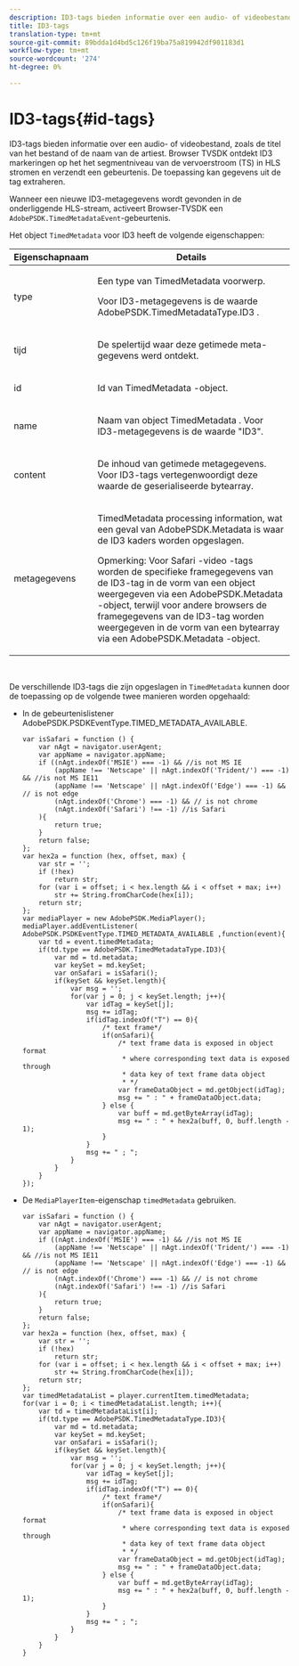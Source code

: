 ```yaml
---
description: ID3-tags bieden informatie over een audio- of videobestand, zoals de titel van het bestand of de naam van de artiest. Browser TVSDK ontdekt ID3 markeringen op het het segmentniveau van de vervoerstroom (TS) in HLS stromen en verzendt een gebeurtenis. De toepassing kan gegevens uit de tag extraheren.
title: ID3-tags
translation-type: tm+mt
source-git-commit: 89bdda1d4bd5c126f19ba75a819942df901183d1
workflow-type: tm+mt
source-wordcount: '274'
ht-degree: 0%

---
```



# ID3-tags{#id-tags}

ID3-tags bieden informatie over een audio- of videobestand, zoals de titel van het bestand of de naam van de artiest. Browser TVSDK ontdekt ID3 markeringen op het het segmentniveau van de vervoerstroom (TS) in HLS stromen en verzendt een gebeurtenis. De toepassing kan gegevens uit de tag extraheren.

Wanneer een nieuwe ID3-metagegevens wordt gevonden in de onderliggende HLS-stream, activeert Browser-TVSDK een `AdobePSDK.TimedMetadataEvent`-gebeurtenis.

Het object `TimedMetadata` voor ID3 heeft de volgende eigenschappen:

<table id="table_6C61886187FB44B4B9821E4B00200018"> 
 <thead> 
  <tr> 
   <th colname="col1" class="entry"> Eigenschapnaam </th> 
   <th colname="col2" class="entry"> Details </th> 
  </tr> 
 </thead>
 <tbody> 
  <tr> 
   <td colname="col1"> <p> <span class="codeph"> type  </span> </p> </td> 
   <td colname="col2"> <p>Een type van <span class="codeph"> TimedMetadata </span> voorwerp. </p> <p>Voor ID3-metagegevens is de waarde <span class="codeph"> AdobePSDK.TimedMetadataType.ID3 </span>. </p> </td> 
  </tr> 
  <tr> 
   <td colname="col1"> <p> <span class="codeph"> tijd  </span> </p> </td> 
   <td colname="col2"> <p> De spelertijd waar deze getimede meta-gegevens werd ontdekt. </p> </td> 
  </tr> 
  <tr> 
   <td colname="col1"> <p> <span class="codeph"> id  </span> </p> </td> 
   <td colname="col2"> <p>Id van <span class="codeph"> TimedMetadata </span>-object. </p> </td> 
  </tr> 
  <tr> 
   <td colname="col1"> <p> <span class="codeph"> name </span> </p> </td> 
   <td colname="col2"> <p>Naam van object <span class="codeph"> TimedMetadata </span>. Voor ID3-metagegevens is de waarde "ID3". </p> </td> 
  </tr> 
  <tr> 
   <td colname="col1"> <p> <span class="codeph"> content  </span> </p> </td> 
   <td colname="col2"> <p>De inhoud van getimede metagegevens. Voor ID3-tags vertegenwoordigt deze waarde de geserialiseerde bytearray. </p> </td> 
  </tr> 
  <tr> 
   <td colname="col1"> <p> <span class="codeph"> metagegevens  </span> </p> </td> 
   <td colname="col2"> <p> <span class="codeph"> TimedMetadata  </span> processing information, wat een geval van  <span class="codeph"> AdobePSDK.Metadata is  </span> waar de ID3 kaders worden opgeslagen. </p> <p> <p>Opmerking:  Voor Safari <span class="codeph">-video </span>-tags worden de specifieke framegegevens van de ID3-tag in de vorm van een object weergegeven via een <span class="codeph"> AdobePSDK.Metadata </span>-object, terwijl voor andere browsers de framegegevens van de ID3-tag worden weergegeven in de vorm van een bytearray via een <span class="codeph"> AdobePSDK.Metadata </span>-object. </p> </p> </td> 
  </tr> 
 </tbody> 
</table>

&#x200B;

De verschillende ID3-tags die zijn opgeslagen in `TimedMetadata` kunnen door de toepassing op de volgende twee manieren worden opgehaald:

* In de gebeurtenislistener AdobePSDK.PSDKEventType.TIMED_METADATA_AVAILABLE.

   ```
   var isSafari = function () { 
       var nAgt = navigator.userAgent; 
       var appName = navigator.appName; 
       if ((nAgt.indexOf('MSIE') === -1) && //is not MS IE 
           (appName !== 'Netscape' || nAgt.indexOf('Trident/') === -1) && //is not MS IE11 
           (appName !== 'Netscape' || nAgt.indexOf('Edge') === -1) && // is not edge 
           (nAgt.indexOf('Chrome') === -1) && // is not chrome 
           (nAgt.indexOf('Safari') !== -1) //is Safari 
       ){ 
           return true; 
       } 
       return false; 
   }; 
   var hex2a = function (hex, offset, max) { 
       var str = ''; 
       if (!hex) 
           return str; 
       for (var i = offset; i < hex.length && i < offset + max; i++) 
           str += String.fromCharCode(hex[i]); 
       return str; 
   }; 
   var mediaPlayer = new AdobePSDK.MediaPlayer(); 
   mediaPlayer.addEventListener( AdobePSDK.PSDKEventType.TIMED_METADATA_AVAILABLE ,function(event){ 
       var td = event.timedMetadata; 
       if(td.type == AdobePSDK.TimedMetadataType.ID3){ 
           var md = td.metadata; 
           var keySet = md.keySet; 
           var onSafari = isSafari(); 
           if(keySet && keySet.length){ 
               var msg = ''; 
               for(var j = 0; j < keySet.length; j++){ 
                   var idTag = keySet[j]; 
                   msg += idTag; 
                   if(idTag.indexOf("T") == 0){ 
                       /* text frame*/ 
                       if(onSafari){ 
                           /* text frame data is exposed in object format 
                            * where corresponding text data is exposed through 
                            * data key of text frame data object 
                            * */ 
                           var frameDataObject = md.getObject(idTag); 
                           msg += " : " + frameDataObject.data; 
                       } else { 
                           var buff = md.getByteArray(idTag); 
                           msg += " : " + hex2a(buff, 0, buff.length - 1); 
                       } 
                   } 
                   msg += " ; "; 
               } 
           } 
       } 
   }); 
   ```

* De `MediaPlayerItem`-eigenschap `timedMetadata` gebruiken.

   ```
   var isSafari = function () { 
       var nAgt = navigator.userAgent; 
       var appName = navigator.appName; 
       if ((nAgt.indexOf('MSIE') === -1) && //is not MS IE 
           (appName !== 'Netscape' || nAgt.indexOf('Trident/') === -1) && //is not MS IE11 
           (appName !== 'Netscape' || nAgt.indexOf('Edge') === -1) && // is not edge 
           (nAgt.indexOf('Chrome') === -1) && // is not chrome 
           (nAgt.indexOf('Safari') !== -1) //is Safari 
       ){ 
           return true; 
       } 
       return false; 
   }; 
   var hex2a = function (hex, offset, max) { 
       var str = ''; 
       if (!hex) 
           return str; 
       for (var i = offset; i < hex.length && i < offset + max; i++) 
           str += String.fromCharCode(hex[i]); 
       return str; 
   }; 
   var timedMetadataList = player.currentItem.timedMetadata; 
   for(var i = 0; i < timedMetadataList.length; i++){ 
       var td = timedMetadataList[i]; 
       if(td.type == AdobePSDK.TimedMetadataType.ID3){ 
           var md = td.metadata; 
           var keySet = md.keySet; 
           var onSafari = isSafari(); 
           if(keySet && keySet.length){ 
               var msg = ''; 
               for(var j = 0; j < keySet.length; j++){ 
                   var idTag = keySet[j]; 
                   msg += idTag; 
                   if(idTag.indexOf("T") == 0){ 
                       /* text frame*/ 
                       if(onSafari){ 
                           /* text frame data is exposed in object format 
                            * where corresponding text data is exposed through 
                            * data key of text frame data object 
                            * */ 
                           var frameDataObject = md.getObject(idTag); 
                           msg += " : " + frameDataObject.data; 
                       } else { 
                           var buff = md.getByteArray(idTag); 
                           msg += " : " + hex2a(buff, 0, buff.length - 1); 
                       } 
                   } 
                   msg += " ; "; 
               } 
           } 
       } 
   } 
   ```

